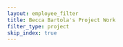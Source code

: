 ```yaml
---
layout: employee_filter
title: Becca Bartola's Project Work
filter_type: project
skip_index: true
---
```

